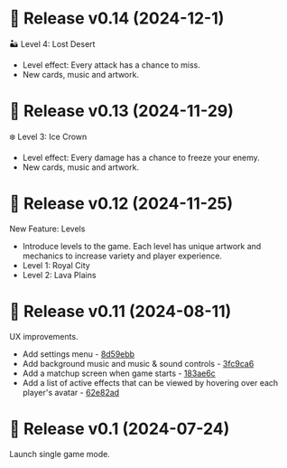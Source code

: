 # 🚀 Release v0.14 (2024-12-1)

🏜️ Level 4: Lost Desert

- Level effect: Every attack has a chance to miss.
- New cards, music and artwork.

# 🚀 Release v0.13 (2024-11-29)

❄️ Level 3: Ice Crown

- Level effect: Every damage has a chance to freeze your enemy.
- New cards, music and artwork.

# 🚀 Release v0.12 (2024-11-25)

New Feature: Levels

- Introduce levels to the game. Each level has unique artwork and mechanics to increase variety and player experience.
- Level 1: Royal City
- Level 2: Lava Plains

# 🚀 Release v0.11 (2024-08-11)

UX improvements.

- Add settings menu - [8d59ebb](https://github.com/arcane-duels/commit/8d59ebbd1407787b92c407cff28676d5c60e8903)
- Add background music and music & sound controls - [3fc9ca6](https://github.com/arcane-duels/commit/3fc9ca6690feb9a7dedbccc8b334d88bb1187d1a)
- Add a matchup screen when game starts - [183ae6c](https://github.com/arcane-duels/commit/183ae6cc6ce18fdc30266b960331c1d2483953df)
- Add a list of active effects that can be viewed by hovering over each player's avatar - [62e82ad](https://github.com/arcane-duels/commit/62e82adfe025bac00108fb135efecd53a5ea89fb)

# 🚀 Release v0.1 (2024-07-24)

Launch single game mode.

